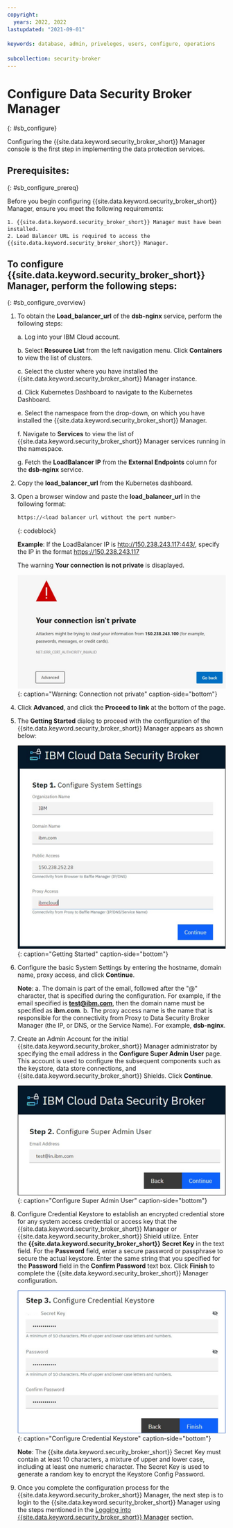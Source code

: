 ```yaml
---
copyright:
  years: 2022, 2022
lastupdated: "2021-09-01"

keywords: database, admin, priveleges, users, configure, operations

subcollection: security-broker
---
```


# Configure Data Security Broker Manager
{: #sb_configure}

Configuring the {{site.data.keyword.security_broker_short}} Manager console is the first step
in implementing the data protection services.

## **Prerequisites:**
{: #sb_configure_prereq}

Before you begin configuring {{site.data.keyword.security_broker_short}} Manager, ensure you meet the
following requirements:

    1. {{site.data.keyword.security_broker_short}} Manager must have been installed.
    2. Load Balancer URL is required to access the {{site.data.keyword.security_broker_short}} Manager.



## To configure {{site.data.keyword.security_broker_short}} Manager, perform the following steps:
{: #sb_configure_overview}

1. To obtain the **Load_balancer_url** of the **dsb-nginx** service, perform the following steps:

    a.  Log into your IBM Cloud account.
    
    b.  Select **Resource List** from the left navigation menu. Click **Containers** to view the list of clusters.

    c.  Select the cluster where you have installed the {{site.data.keyword.security_broker_short}} Manager instance.

    d.  Click Kubernetes Dashboard to navigate to the Kubernetes Dashboard.

    e.  Select the namespace from the drop-down, on which you have installed the {{site.data.keyword.security_broker_short}} Manager.

    f.  Navigate to **Services** to view the list of {{site.data.keyword.security_broker_short}} Manager services running in the namespace.

    g.  Fetch the **LoadBalancer IP** from the **External Endpoints** column for the **dsb-nginx** service.
    
    

2. Copy the **load_balancer_url** from the Kubernetes dashboard.
3. Open a browser window and paste the **load_balancer_url** in the following format:

    ```sh
    https://<load balancer url without the port number>
    ```
    {: codeblock}    

    **Example**:  If the LoadBalancer IP is http://150.238.243.117:443/, specify the IP in the format https://150.238.243.117

    The warning **Your connection is not private** is disaplayed.

    ![Warning: Connection not private](../images/warning.svg){: caption="Warning: Connection not private" caption-side="bottom"}

4. Click **Advanced**, and click the **Proceed to link** at the bottom of the page.

5. The **Getting Started** dialog to proceed with the configuration of the {{site.data.keyword.security_broker_short}} Manager appears as shown below:

    ![Getting Started](../images/getting_started.svg){: caption="Getting Started" caption-side="bottom"}

6. Configure the basic System Settings by entering the hostname, domain name, proxy access, and click **Continue**.

    **Note**: 
    a. The domain is part of the email, followed after the "@" character, that is specified during the configuration. For example, if the email specified is **test@ibm.com**, then the domain name must be specified as **ibm.com**. 
    b. The proxy access name is the name that is responsible for the connectivity from Proxy to Data Security Broker Manager (the IP, or DNS, or the Service Name). For example, **dsb-nginx**.

7. Create an Admin Account for the initial {{site.data.keyword.security_broker_short}} Manager administrator by specifying the email address in the **Configure Super Admin User** page. This account is   used to configure the subsequent components such as the keystore, data store connections, and {{site.data.keyword.security_broker_short}} Shields. Click **Continue**.

    ![Configure Super Admin User](../images/superadmin.svg){: caption="Configure Super Admin User" caption-side="bottom"}

8. Configure Credential Keystore to establish an encrypted credential store for any system access credential or access key that the {{site.data.keyword.security_broker_short}} Manager or {{site.data.keyword.security_broker_short}} Shield utilize. Enter the **{{site.data.keyword.security_broker_short}}** **Secret Key** in the text field. For the **Password** field, enter a secure password or passphrase to secure the actual keystore. Enter the same string that you specified for the **Password** field in the **Confirm Password** text box. Click **Finish** to complete the {{site.data.keyword.security_broker_short}} Manager configuration.

    ![Configure Credential Keystore](../images/secret_key.svg){: caption="Configure Credential Keystore" caption-side="bottom"}

    **Note**: The {{site.data.keyword.security_broker_short}} Secret Key must contain at least 10 characters, a mixture of upper and lower case, including at least one numeric character. The Secret Key is used to generate a random key to encrypt the Keystore Config Password.

9. Once you complete the configuration process for the {{site.data.keyword.security_broker_short}} Manager, the next step is to login to the {{site.data.keyword.security_broker_short}} Manager using the steps mentioned in the [Logging into {{site.data.keyword.security_broker_short}} Manager](/docs/security-broker?topic=security-broker-sb_login) section.
